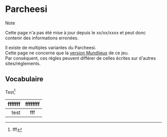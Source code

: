 # Parcheesi

> [!NOTE]
> Cette page n'a pas été mise à jour depuis le xx/xx/xxxx et peut donc contenir des informations erronées.

Il existe de multiples variantes du Parcheesi.\
Cette page ne concerne que la [version Mundijeux](https://www.mundijeux.fr/multijoueur/parcheesi/) de ce jeu.\
Par conséquent, ces règles peuvent différer de celles écrites sur d'autres sites/règlements.

## Vocabulaire

Test[^1]

| fffffff | ffffffff |
| ------: | :------: |
|    test |   fff    |

[^1]: fff